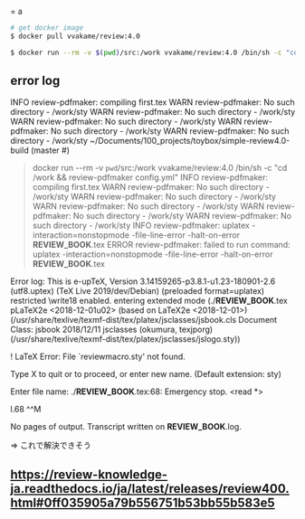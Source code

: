 = a

```sh
# get docker image
$ docker pull vvakame/review:4.0

$ docker run --rm -v $(pwd)/src:/work vvakame/review:4.0 /bin/sh -c "cd /work && review-pdfmaker config.yml"


```

## error log

INFO review-pdfmaker: compiling first.tex
WARN review-pdfmaker: No such directory - /work/sty
WARN review-pdfmaker: No such directory - /work/sty
WARN review-pdfmaker: No such directory - /work/sty
WARN review-pdfmaker: No such directory - /work/sty
WARN review-pdfmaker: No such directory - /work/sty
~/Documents/100_projects/toybox/simple-review4.0-build (master #)

> docker run --rm -v `pwd`/src:/work vvakame/review:4.0 /bin/sh -c "cd /work && review-pdfmaker config.yml"
> INFO review-pdfmaker: compiling first.tex
> WARN review-pdfmaker: No such directory - /work/sty
> WARN review-pdfmaker: No such directory - /work/sty
> WARN review-pdfmaker: No such directory - /work/sty
> WARN review-pdfmaker: No such directory - /work/sty
> WARN review-pdfmaker: No such directory - /work/sty
> INFO review-pdfmaker: uplatex -interaction=nonstopmode -file-line-error -halt-on-error **REVIEW_BOOK**.tex
> ERROR review-pdfmaker: failed to run command: uplatex -interaction=nonstopmode -file-line-error -halt-on-error **REVIEW_BOOK**.tex

Error log:
This is e-upTeX, Version 3.14159265-p3.8.1-u1.23-180901-2.6 (utf8.uptex) (TeX Live 2019/dev/Debian) (preloaded format=uplatex)
restricted \write18 enabled.
entering extended mode
(./**REVIEW_BOOK**.tex
pLaTeX2e <2018-12-01u02> (based on LaTeX2e <2018-12-01>)
(/usr/share/texlive/texmf-dist/tex/platex/jsclasses/jsbook.cls
Document Class: jsbook 2018/12/11 jsclasses (okumura, texjporg)
(/usr/share/texlive/texmf-dist/tex/platex/jsclasses/jslogo.sty))

! LaTeX Error: File `reviewmacro.sty' not found.

Type X to quit or <RETURN> to proceed,
or enter new name. (Default extension: sty)

Enter file name:
./**REVIEW_BOOK**.tex:68: Emergency stop.
<read \*>

l.68 ^^M

No pages of output.
Transcript written on **REVIEW_BOOK**.log.

=> これで解決できそう

## https://review-knowledge-ja.readthedocs.io/ja/latest/releases/review400.html#0ff035905a79b556751b53bb55b583e5
